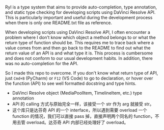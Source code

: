 Ryl is a type system that aims to provide auto-completion, type annotation, and static type checking for developing
scripts using DaVinci Resolve API. This is particularly important and useful during the development process when there
is only one README.txt file as reference.

When developing scripts using DaVinci Resolve API, I often encounter a problem where I don’t know which object a method
belongs to or what the return type of function should be. This requires me to trace back where a value comes from and
then go back to the README to find out what the return value of an API is and what type it is. This process is
cumbersome and does not conform to our usual development habits. In addition, there was no auto-completion for the API.

So I made this repo to overcome. If you don't know what return type of API, just `Cmd+B` (PyCharm) or `F12` (VS Code) to
go to declaration, or hover over the function (API) to see well formatted docstring and type hints.

- DaVinci Resolve object (MediaPoolItem, TimelineItem, etc.) type annotation
- API 的 calling 方式与原始完全一样，该接受一个 str 作为 arg 就接受 str。
- 这个库只是达芬奇 API 的一个 interface，所以遇到需要 overload 一个 function 的情况，我们可以直接 pass 掉，直接声明两个同名的
  function，不用去管 overload。达芬奇 API 内部已经处理好了 overload。